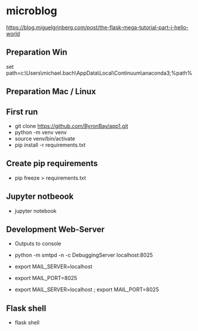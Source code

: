 # microblog

<https://blog.miguelgrinberg.com/post/the-flask-mega-tutorial-part-i-hello-world>

## Preparation Win

set path=c:\Users\michael.bach\AppData\Local\Continuum\anaconda3;%path%

## Preparation Mac / Linux

## First run

* git clone <https://github.com/ByronBay/app1.git>
* python -m venv venv
* source venv/bin/activate
* pip install -r requirements.txt

## Create pip requirements

* pip freeze > requirements.txt

## Jupyter notbeook

* jupyter notebook

## Development Web-Server

* Outputs to console
* python -m smtpd -n -c DebuggingServer localhost:8025

* export MAIL_SERVER=localhost
* export MAIL_PORT=8025

* export MAIL_SERVER=localhost ; export MAIL_PORT=8025

## Flask shell

* flask shell